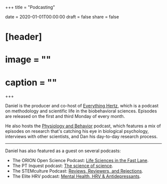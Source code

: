 +++
title = "Podcasting"

date = 2020-01-01T00:00:00
draft = false
share = false

# [header]
# image = ""
# caption = ""
+++

Daniel is the producer and co-host of [Everything Hertz](https://everythinghertz.com/), which is a podcast on methodology and scientific life in the biobehavioral sciences. Episodes are released on the first and third Monday of every month. 

He also hosts the [Physiology and Behavior](https://shows.acast.com/dsquintana) podcast, which features a mix of episodes on research that's catching his eye in biological psychology, interviews with other scientists, and Dan his day-to-day research process.  

***

Daniel has also featured as a guest on several podcasts:

- The ORION Open Science Podcast: [Life Sciences in the Fast Lane](https://www.podbean.com/media/share/pb-c4iuc-c94bcb?utm_campaign=au_share_ep&utm_medium=dlink&utm_source=au_share).
- The PT Inquest podcast: [The science of science](https://ptpodcast.com/pt-inquest-episode-193-the-science-of-science/).
- The STEMculture Podcast: [Reviews, Reviewers, and Rejections](https://www.stemculturepodcast.com/11_reviewsreviewersrejections/).
- The Elite HRV podcast: [Mental Health, HRV & Antidepressants](https://elitehrv.com/mental-health-hrv-antidepressants-dan-quintana).





